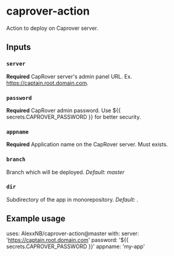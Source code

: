 # caprover-action
Action to deploy on Caprover server.


## Inputs

### `server`

**Required** CapRover server's admin panel URL. Ex. https://captain.root.domain.com.

### `password`

**Required** CapRover admin password. Use ${{ secrets.CAPROVER_PASSWORD }} for better security.

### `appname`

**Required** Application name on the CapRover server. Must exists.

### `branch`

Branch which will be deployed. *Default: master*

### `dir`

Subdirectory of the app in monorepository. *Default: .*


## Example usage

uses: AlexxNB/caprover-action@master
with:
  server: 'https://captain.root.domain.com'
  password: '${{ secrets.CAPROVER_PASSWORD }}'
  appname: 'my-app'